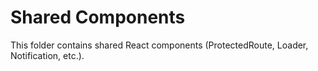 # Shared Components

This folder contains shared React components (ProtectedRoute, Loader, Notification, etc.). 